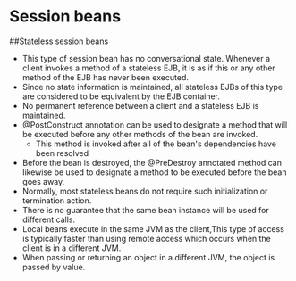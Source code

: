 # Session beans

##Stateless session beans

* This type of session bean has no conversational state. Whenever a client invokes a method of a stateless EJB, it is as if this or
any other method of the EJB has never been executed. 
* Since no state information is maintained, all stateless EJBs of this type are considered to be equivalent by the EJB container.
* No permanent reference between a client and a stateless EJB is maintained.
* @PostConstruct annotation can be used to designate a method that will be executed before any other methods of the bean are invoked. 
  *  This method is invoked after all of the bean's dependencies have been resolved
*  Before the bean is destroyed, the @PreDestroy annotated method can likewise be used to designate a method to be executed before the bean goes away.
*   Normally, most stateless beans do not require such initialization or termination action.
*   There is no guarantee that the same bean instance will be used for different calls. 
*   Local beans execute in the same JVM as the client,This type of access is typically faster than using remote access which occurs when the client is in a different JVM.
*   When passing or returning an object in a different JVM, the object is passed by value. 
